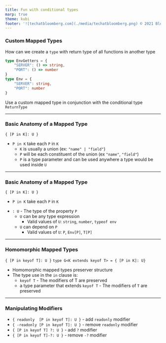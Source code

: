 ```yaml
---
title: Fun with conditional types
marp: true
theme: kubi
footer: '![techatbloomberg.com](./media/techatbloomberg.png) © 2021 Bloomberg Finance L.P. All rights reserved. ![techatbloomberg.com](./media/bloomberg.png)'
---
```


### Custom Mapped Types

<question>

How can we create a `type` with return type of all functions in another type
```ts
type EnvGetters = {
    "SERVER": () => string,
    "PORT": () => number
}
type Env = {
    "SERVER": string,
    "PORT": number
}
```
</question>
<answer>

Use a custom mapped type in conjunction with the conditional type `ReturnType`

</answer>

----

### Basic Anatomy of a Mapped Type

`{ [P in K]: U }`

* `P in K` take each `P` in `K`
    * `K` is usually a union (ex: `"name" | "field"`)
    * `P` will be each constituent of the union (ex `"name"`, `"field"`)
    * `P` is a type parameter and can be used anywhere a type would be used inside `U`

----

### Basic Anatomy of a Mapped Type

`{ [P in K]: U }`

- `P in K` take each `P` in `K`
* `: U` - The type of the property `P`
    * `U` can be any type expression
        *  Valid values of `U`: `string`, `number`, `typeof env`
    * `U` can depend on `P`
        * Valid values of `U`: `P`, `Env[P]`, `T[P]`

---

### Homomorphic Mapped Types 

`{ [P in keyof T]: U }`
`type G<K extends keyof T> = { [P in K]: U}`

* Homomorphic mapped types preserver structure
* The type use in the `in` clause is:
    * `keyof T` - The modifiers of T are preserved
    * a type parameter that extends `keyof T` - The modifiers of `T` are preserved

---

### Manipulating Modifiers 

* `{ readonly  [P in keyof T]: U }` - add `readonly` modifier
* `{ -readonly [P in keyof T]: U }` - remove `readonly` modifier
* `{ [P in keyof T] ?: U }` - add `?` modifier
* `{ [P in keyof T]-?: U }` - remove `-?` modifier



